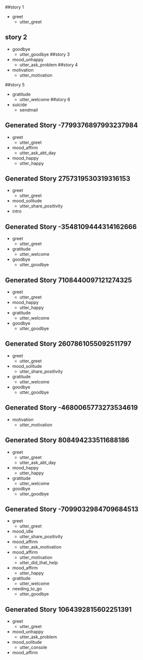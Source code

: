 ##story 1
*  greet
	- utter_greet
## story 2
* goodbye
	- utter_goodbye
##story 3
* mood_unhappy
	- utter_ask_problem
##story 4
* motivation
	- utter_motivation
	
##story 5
* gratitude
    - utter_welcome
##story 6
* suicide
    - sendmail
	
## Generated Story -7799376897993237984
* greet
    - utter_greet
* mood_affirm
    - utter_ask_abt_day
* mood_happy
    - utter_happy

## Generated Story 2757319530319316153
* greet
    - utter_greet
* mood_solitude
    - utter_share_positivity
* intro

## Generated Story -3548109444314162666
* greet
    - utter_greet
* gratitude
    - utter_welcome
* goodbye
    - utter_goodbye

## Generated Story 7108440097121274325
* greet
    - utter_greet
* mood_happy
    - utter_happy
* gratitude
    - utter_welcome
* goodbye
    - utter_goodbye

## Generated Story 2607861055092511797
* greet
    - utter_greet
* mood_solitude
    - utter_share_positivity
* gratitude
    - utter_welcome
* goodbye
    - utter_goodbye

## Generated Story -4680065773273534619
* motivation
    - utter_motivation

## Generated Story 808494233511688186
* greet
    - utter_greet
    - utter_ask_abt_day
* mood_happy
    - utter_happy
* gratitude
    - utter_welcome
* goodbye
    - utter_goodbye

## Generated Story -7099032984709684513
* greet
    - utter_greet
* mood_idle
    - utter_share_positivity
* mood_affirm
    - utter_ask_motivation
* mood_affirm
    - utter_motivation
    - utter_did_that_help
* mood_affirm
    - utter_happy
* gratitude
    - utter_welcome
* needing_to_go
    - utter_goodbye

## Generated Story 1064392815602251391
* greet
    - utter_greet
* mood_unhappy
    - utter_ask_problem
* mood_solitude
    - utter_console
* mood_affirm

